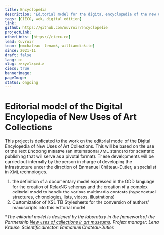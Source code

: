 ```yaml
---
title: Encyclopedia
description: "Editorial model for the digital encyclopedia of the new uses of art collections"
tags: [CIÉCO, web, digital edition]
link:
github: https://github.com/ouvroir/encyclopedie
projectLink:
otherLinks: [https://cieco.co]
lead: Ouvroir
team: [emchateau, lenamk, williamdiakite]
since: 2021-11
draft: false
lang: en
slug: encyclopedie
cieco: true
bannerImage:
pageImage:
status: ongoing
---
```


# Editorial model of the Digital Encylopedia of New Uses of Art Collections

This project is dedicated to the work on the editorial model of the Digital Encylopedia of New Uses of Art Collections. This will be based on the use of the Text Encoding Initiative (an international XML standard for scientific publishing that will serve as a pivotal format). These developments will be carried out internally by the person in charge of developing the infrastructure under the direction of Emmanuel Château-Dutier, a specialist in XML technologies.

1. the definition of a documentary model expressed in the ODD language for the creation of RelaxNG schemas and the creation of a complex editorial model to handle the various multimedia contents (hypertextual structures, chronologies, lists, videos, illustrations)
2. Customization of XSL TEI Stylesheets for the conversion of authors' manuscripts into this editorial model

\*_The editorial model is designed by the laboratory in the framework of the Partnership [New uses of collections in art museums](https://www.cieco.co). Project manager: Lena Krause. Scientific director: Emmanuel Chateau-Dutier._

